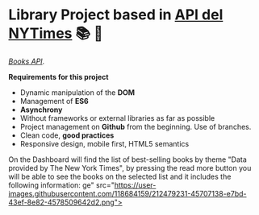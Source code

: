 # Library Project based in  [API del NYTimes](https://developer.nytimes.com/apis)  :books: :book:
*[Books API](https://developer.nytimes.com/docs/books-product/1/overview)*.

**Requirements for this project**
- Dynamic manipulation of the **DOM**
- Management of **ES6**
- **Asynchrony**
- Without frameworks or external libraries as far as possible
- Project management on **Github** from the beginning. Use of branches.
- Clean code, **good practices**
- Responsive design, mobile first, HTML5 semantics

On the Dashboard will find the list of best-selling books by theme "Data provided by The New York Times", by pressing the read more button you will be able to see the books on the selected list and it includes the following information:
ge" src="https://user-images.githubusercontent.com/118684159/212479231-45707138-e7bd-43ef-8e82-4578509642d2.png">
